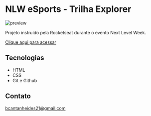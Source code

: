 # NLW eSports - Trilha Explorer

![preview](/)

Projeto instruído pela Rocketseat durante o evento Next Level Week.

[Clique aqui para acessar](https://bcantanheides.github.io/nlw-explorer-2022/)

## Tecnologias
 - HTML
 - CSS
 - Git e Github

 ## Contato
  bcantanheides21@gmail.com